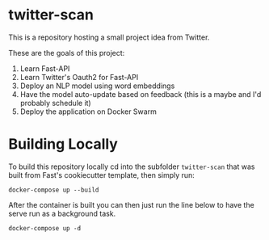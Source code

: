 # twitter-scan

This is a repository hosting a small project idea from Twitter.

These are the goals of this project:

1. Learn Fast-API
2. Learn Twitter's Oauth2 for Fast-API
3. Deploy an NLP model using word embeddings
4. Have the model auto-update based on feedback (this is a maybe and I'd probably schedule it)
5. Deploy the application on Docker Swarm

# Building Locally

To build this repository locally cd into the subfolder `twitter-scan` that was built from Fast's cookiecutter template, then simply run:

```
docker-compose up --build
```

After the container is built you can then just run the line below to have the serve run as a background task.
```
docker-compose up -d
```
